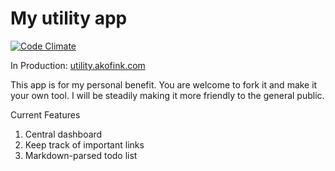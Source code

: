 # My utility app

[![Code Climate](https://codeclimate.com/github/akofink/utility.png)](https://codeclimate.com/github/akofink/utility)

In Production: [utility.akofink.com](http://utility.akofink.com)

This app is for my personal benefit. You are welcome to fork it and make it your
own tool. I will be steadily making it more friendly to the general public.

Current Features

1. Central dashboard
1. Keep track of important links
1. Markdown-parsed todo list

